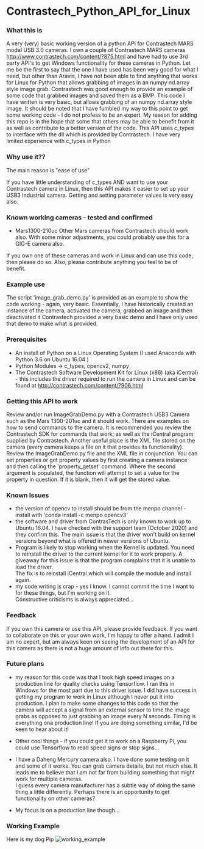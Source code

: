 # Contrastech_Python_API_for_Linux
### What this is
A very (very) basic working version of a python API for Contrastech MARS model USB 3.0 cameras.
I own a couple of Contrastech MARS cameras http://www.contrastech.com/content/?875.html
and have had to use 3rd party API's to get Windows functionality for these cameras in Python. 
Let me be the first to say that the one I have used has been very good for what I need, but other than Aravis, I have 
not been able to find anything that works for Linux for Python that allows grabbing of images in an numpy nd.array style image grab.
Contrastech was good enough to provide an example of some code that grabbed images and saved them as a BMP.  This code I have written is
very basic, but allows grabbing of an numpy nd.array style image.
It should be noted that I have fumbled my way to this point to get some working code - I do not profess to be an expert.  My reason for
adding this repo is in the hope that some that others may be able to benefit from it as well as contribute to a better version of the
code.  This API uses c_types to interface with the dll which is provided by Contrastech.  I have very limited experience with c_types in Python 

### Why use it??
The main reason is "ease of use" <br>

If you have little understanding of c_types AND want to use your Contrastech camera in Linux, then this API makes it easier to set 
up your USB3 Industrial camera.  Getting and setting parameter values is very easy also.  

### Known working cameras - tested and confirmed
- Mars1300-210uc
Other Mars cameras from Contrastech should work also.
With some minor adjustments, you could probably use this for a GIG-E camera also.

If you own one of these cameras and work in Linux and can use this code, then please do so.  Also, please contribute anything you feel to be of benefit.
### Example use
The script 'image_grab_demo.py' is provided as an example to show the code working - again, very basic.
Essentially, I have historically created an instance of the camera, activated the camera, grabbed an image and then deactivated it
Contrastech provided a very basic demo and I have only used that demo to make what is provided. 

### Prerequisites
- An install of Python on a Linux Operating System (I used Anaconda with Python 3.6 on Ubuntu 16.04  )
- Python Modules -> c_types, opencv2, numpy
- The Contrastech Software Development Kit for Linux (x86) (aka iCentral) - this includes the driver required to run the camera in Linux and can be found at http://contrastech.com/content/?906.html

### Getting this API to work
Review and/or run ImageGrabDemo.py with a Contrastech USB3 Camera such as the Mars 1300-201uc and it should work.  There
are examples on how to send commands to the camera.  It is recommended you review the Contrastech SDK for commands that 
work; as well as the iCentral program supplied by Contrastech.  Another useful place is the XML file stored on the camera (every camera keeps a file on it that provides its 
functionality).  Review the ImageGrabDemo.py file and the XML file in conjunction.  You can set properties or get property 
values by first creating a camera instance and then calling the 'property_getset' command.  Where the second argument 
is populated, the function will attempt to set a value for the property in question.  If it is blank, then it will get 
the stored value.

### Known Issues
- the version of opencv to install should be from the menpo channel - install with 'conda install -c menpo opencv3'
- the software and driver from ContrasTech is only known to work up to Ubuntu 16.04.  I have checked with the support 
team (October 2020) and they confirm this.  The main issue is that the driver won't build on kernel versions beyond 
what is offered in newer versions of Ubuntu.
- Program is likely to stop working when the Kernel is updated.  You need to reinstall the driver to the current kernel 
for it to work properly.  A giveaway for this issue is that the program complains that it is unable to load the driver.  
The fix is to reinstall iCentral which will compile the module and install again. 
- my code writing is crap - yes I know.  I cannot commit the time I want to for these things, but I'm working on it.  
Constructive criticisms is always appreciated...

### Feedback
If you own this camera or use this API, please provide feedback.  If you want to collaborate on this or your own work, 
I'm happy to offer a hand.  I admit I am no expert, but am always keen on seeing the development of an API for this 
camera as there is not a huge amount of info out there for this.

### Future plans
- my reason for this code was that I took high speed images on a production line for quality checks using Tensorflow.  I
ran this in Windows for the most part due to this driver issue.  I did have success in getting my program to 
work in Linux although I never put it into production.  I plan to make some changes to this code so that the camera will 
accept a signal from an external sensor to time the image grabs as opposed to just grabbing an image every
N seconds.  Timing is everything ona production line!  If you are doing something similar, I'd be keen to hear about it!

- Other cool things - if you could get it to work on a Raspberry Pi, you could use Tensorflow to read speed signs or stop signs...
- I have a Daheng Mercury camera also.  I have done some testing on it and some of it works.  You can grab camera details,
but not much else. It leads me to believe that I am not far from building something that might work for multiple cameras.  
I guess every camera manufacturer has a subtle way of doing the same thing a little differently.  Perhaps there is an 
opportunity to get functionality on other cameras? 
- My focus is on a production line though...

### Working Example
Here is my dog Pip
![working_example](https://user-images.githubusercontent.com/10386637/43674828-ce240cb2-981c-11e8-9265-56a9268cf157.png)


